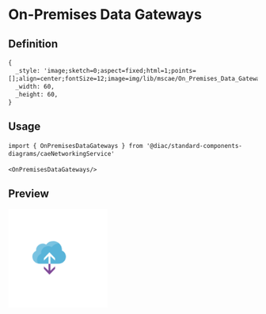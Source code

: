 # On-Premises Data Gateways

## Definition

```
{
  _style: 'image;sketch=0;aspect=fixed;html=1;points=[];align=center;fontSize=12;image=img/lib/mscae/On_Premises_Data_Gateways.svg;strokeColor=none;',
  _width: 60,
  _height: 60,
}
```

## Usage

```
import { OnPremisesDataGateways } from '@diac/standard-components-diagrams/caeNetworkingService'

<OnPremisesDataGateways/>
```

## Preview

<img src="./on-premises-data-gateways.png" width="200"/>
